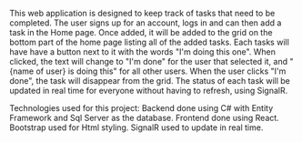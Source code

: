 This web application is designed to keep track of tasks that need to be completed.
The user signs up for an account, logs in and can then add a task in the Home page.
Once added, it will  be added to the grid on the bottom part of the home page listing all of the added tasks.
Each tasks will have have a button next to it with the words "I'm doing this one".
When clicked, the text will change to "I'm done" for the user that selected it, and "{name of user} is doing this" for all other users.
When the user clicks "I'm done", the task will disappear from the grid.
The status of each task will be updated in real time for everyone without having to refresh, using SignalR.

Technologies used for this project:
Backend done using C# with Entity Framework and Sql Server as the database.
Frontend done using React.
Bootstrap used for Html styling.
SignalR used to update in real time.
